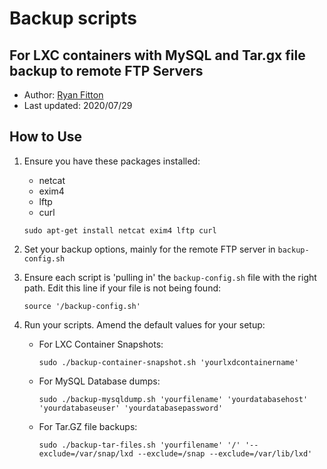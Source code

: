 # Backup scripts
## For LXC containers with MySQL and Tar.gx file backup to remote FTP Servers

* Author: [Ryan Fitton](https://ryanfitton.co.uk)
* Last updated: 2020/07/29

## How to Use

1. Ensure you have these packages installed:
	* netcat
	* exim4
	* lftp
	* curl

	```
	sudo apt-get install netcat exim4 lftp curl
	```

2. Set your backup options, mainly for the remote FTP server in `backup-config.sh`

3. Ensure each script is 'pulling in' the `backup-config.sh` file with the right path. Edit this line if your file is not being found:

	```
	source '/backup-config.sh'
	```

4. Run your scripts. Amend the default values for your setup:

	* For LXC Container Snapshots:

		```
		sudo ./backup-container-snapshot.sh 'yourlxdcontainername'
		```
	
	* For MySQL Database dumps:

		```
		sudo ./backup-mysqldump.sh 'yourfilename' 'yourdatabasehost' 'yourdatabaseuser' 'yourdatabasepassword'
		```

	* For Tar.GZ file backups:

		```
		sudo ./backup-tar-files.sh 'yourfilename' '/' '--exclude=/var/snap/lxd --exclude=/snap --exclude=/var/lib/lxd'
		```